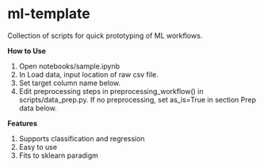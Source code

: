 # ml-template

Collection of scripts for quick prototyping of ML workflows.

**How to Use**
1. Open notebooks/sample.ipynb
1. In Load data, input location of raw csv file.
1. Set target column name below.
1. Edit preprocessing steps in preprocessing_workflow() in scripts/data_prep.py. If no preprocessing, set as_is=True in section Prep data below.

**Features**
1. Supports classification and regression
1. Easy to use
1. Fits to sklearn paradigm